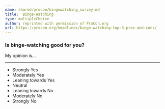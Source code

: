 ```yaml
---
name: shared/procon/bingewatching_survey.md
title:  Binge-Watching 
type: multipleChoice
author: reprinted with permission of ProCon.org
url: https://procon.org/headlines/binge-watching-top-3-pros-and-cons/ 
---
```


###  Is binge-watching good for you?

My opinion is...

---

- Strongly Yes
- Moderately Yes
- Leaning towards Yes
- Neutral
- Leaning towards No
- Moderately No
- Strongly No

